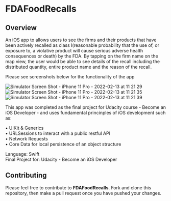 # FDAFoodRecalls

## Overview
An iOS app to allows users to see the firms and their products that have been actively recalled as class I(reasonable probability that the use of, or exposure to, a violative product will cause serious adverse health consequences or death) by the FDA. By tapping on the firm name on the map view, the user would be able to see details of the recall including the distributed quantity, entire product name and the reason of the recall. 

Please see screenshots below for the functionality of the app

![Simulator Screen Shot - iPhone 11 Pro - 2022-02-13 at 11 21 29](https://user-images.githubusercontent.com/61894386/153771577-75831804-2ab4-48ac-9715-d50cd78ed90e.png)
![Simulator Screen Shot - iPhone 11 Pro - 2022-02-13 at 11 21 35](https://user-images.githubusercontent.com/61894386/153771579-05d035f1-6a91-4cdb-b8e0-35d4f04e5b74.png)
![Simulator Screen Shot - iPhone 11 Pro - 2022-02-13 at 11 21 39](https://user-images.githubusercontent.com/61894386/153771581-9bbfebf7-b451-4c56-826c-d1c8ba309cc3.png)


This app was completed as the final project for Udacity course - Become an iOS Developer - and uses fundamental princinples of iOS development such as:
 
• UIKit & Generics\
• URLSessions to interact with a public restful API\
• Network Requests\
• Core Data for local persistence of an object structure

Language: Swift\
Final Project for: Udacity - Become an iOS Developer

## Contributing
Please feel free to contribute to **FDAFoodRecalls**. Fork and clone this repository, then make a pull request once you have pushed your changes.
